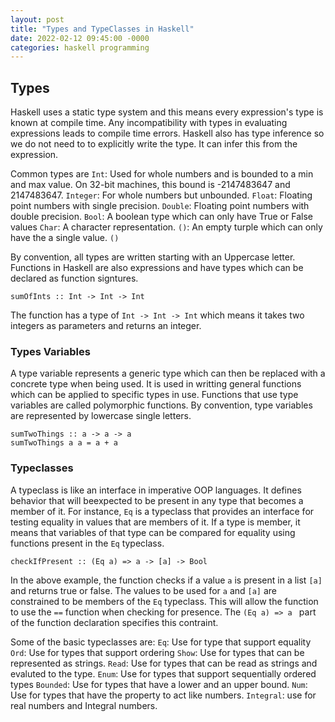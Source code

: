 ```yaml
---
layout: post 
title: "Types and TypeClasses in Haskell"
date: 2022-02-12 09:45:00 -0000
categories: haskell programming  
---
```

## Types
Haskell uses a static type system and this means every expression's type is known at compile time. Any incompatibility with types in evaluating expressions leads to compile time errors. Haskell also has type inference so we do not need to to explicitly write the type. It can infer this from the expression.


Common types are 
`Int`: Used for whole numbers and is bounded to a min and max value. On 32-bit machines, this bound is -2147483647 and 2147483647.
`Integer`: For whole numbers but unbounded.
`Float`: Floating point numbers with single precision.
`Double`: Floating point numbers with double precision.
`Bool`: A boolean type which can only have True or False values
`Char`: A character representation. 
`()`: An empty turple which can only have the a single value. `()`

By convention, all types are written starting with an Uppercase letter.
Functions in Haskell are also expressions and have types which can be declared as function signtures.

`sumOfInts :: Int -> Int -> Int`

The function has a type of `Int -> Int -> Int` which means it takes two integers as parameters and returns an integer.

### Types Variables
A type variable represents a generic type which can then be replaced with a concrete type when being used. It is used in writting general functions which can be applied to specific types in use. 
Functions that use type variables are called polymorphic functions. By convention, type variables are represented by lowercase single letters.

	sumTwoThings :: a -> a -> a
	sumTwoThings a a = a + a 

### Typeclasses
A typeclass is like an interface in imperative OOP languages. It defines behavior that will beexpected to be present in any type that becomes a member of it. 
For instance, `Eq` is a typeclass that provides an interface for testing equality in values that are members of it. If a type is member, it means that variables of that type can be compared for equality using functions present in the `Eq` typeclass. 

	checkIfPresent :: (Eq a) => a -> [a] -> Bool

In the above example, the function checks if a value `a` is present in a list `[a]` and returns true or false. The values to be used for `a` and `[a]` are constrained to be members of the `Eq` typeclass. This will allow the function to use the `==` function when checking for presence. The `(Eq a) => a ` part of the function declaration specifies this contraint.

Some of the basic typeclasses are:
`Eq`: Use for type that support equality
`Ord`: Use for types that support ordering
`Show`: Use for types that can be represented as strings.
`Read`: Use for types that can be read as strings and evaluted to the type.
`Enum`: Use for types that support sequentially ordered types
`Bounded`: Use for types that have a lower and an upper bound.
`Num`:  Use for types that have the property to act like numbers.
`Integral`: use for real numbers and Integral numbers.

